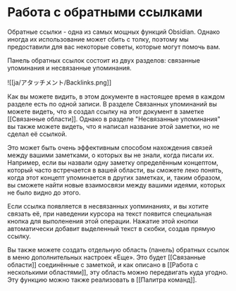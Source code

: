 # Работа с обратными ссылками

Обратные ссылки - одна из самых мощных функций Obsidian. Однако иногда их использование может сбить с толку, поэтому мы предоставили для вас некоторые советы, которые могут помочь вам.

Панель обратных ссылок состоит из двух разделов: связанные упоминания и несвязанные упоминания.

![[ja/アタッチメント/Backlinks.png]]

Как вы можете видить, в этом документе в настоящее время в каждом разделе есть по одной записи. В разделе Связанных упоминаний вы можете видеть, что я создал ссылку на этот документ в заметке [[Связанные области]]. Однако в разделе "Несвязанные упоминания" вы также можете видеть, что я написал название этой заметки, но не сделал её ссылкой.

Это может быть очень эффективным способом нахождения связей между вашими заметками, о которых вы не знали, когда писали их. Например, если вы назвали одну заметку определённым концептом, который часто встречается в вашей области, вы сможете леко понять, когда этот концепт упоминается в других заметках, и, таким образом, вы сможете найти новые взаимосвязи между вашими идеями, которых не было видно до этого.

Если ссылка появляется в несвязанных уопминаниях, и вы хотите связать её, при наведении курсора на текст появится специальная кнопка для выполенения этой операции. Нажатие этой кнопки автоматически добавит выделенный текст в скобки, создав прямую ссылку.

Вы также можете создать отдельную область (панель) обратных ссылок в меню дополнительных настроек «Еще».  Это  будет [[Связанные области]] соединённые с заметкой, и как описано в [[Работа с несколькими областями]],  эту область можно передвигать куда угодно. Эту функцию можно также реализовать в [[Палитра команд]].

